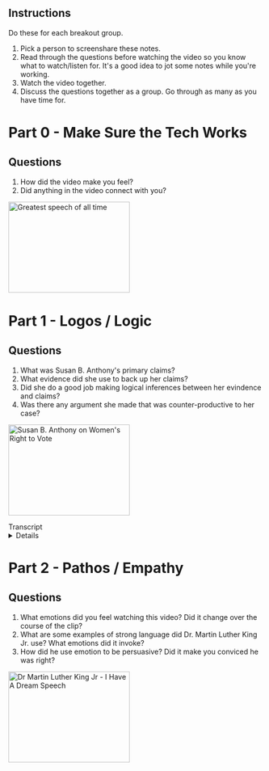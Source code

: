 ## Instructions
Do these for each breakout group.
1. Pick a person to screenshare these notes.
2. Read through the questions before watching the video so you know what to watch/listen for. It's a good idea to jot some notes while you're working.
3. Watch the video together.
4. Discuss the questions together as a group. Go through as many as you have time for.

# Part 0 - Make Sure the Tech Works

## Questions
1. How did the video make you feel?
2. Did anything in the video connect with you?

<a href="http://www.youtube.com/watch?feature=player_embedded&v=dQw4w9WgXcQ
" target="_blank"><img src="http://img.youtube.com/vi/bl1WoNkMxTM/0.jpg" 
alt="Greatest speech of all time" width="240" height="180" border="0" /></a>

# Part 1 - Logos / Logic

## Questions
1. What was Susan B. Anthony's primary claims?
2. What evidence did she use to back up her claims?
3. Did she do a good job making logical inferences between her evindence and claims?
4. Was there any argument she made that was counter-productive to her case?

<a href="http://www.youtube.com/watch?feature=player_embedded&v=T57dwhJBtts&t=20s
" target="_blank"><img src="http://img.youtube.com/vi/T57dwhJBtts/0.jpg" 
alt="Susan B. Anthony on Women's Right to Vote" width="240" height="180" border="0" /></a>

<summary>Transcript</summary>
<details>
Friends and fellow citizens, I stand before you tonight under indictment for the alleged crime of having voted at the last presidential election without having a lawful right to vote. It shall be my work this evening to prove to you that in the svaty i not only committed no crime but instead simply exercised by citizen's rights guaranteed to me and all United States citizens by the national constitution beyond the power of any state to deny.

The preamble of the federal constitution says "we the people of the United States, in order to form a more perfect union, establish justice, ensure domestic tranquility, provide for the common defense, promote the general welfare, and secure the blessings of liberty to ourselves and our posterity, do ordain and establish this constitution for the United States of America." It was we the people, not we the white male citizens, nor yet we the male citizens, but we the whole people who formed the Union, and we formed it not to give the blessings of liberty but to secure them, not to the half of ourselves and the half of our posterity, but to the whole people, women as well as men.

And it is a downright mockery to talk to women of their enjoyment of the blessings of liberty while they had denied the use of the only means of securing them provided by this Democratic Republican government—the ballot. For any state to make sex a qualification that must ever result in the distant of one entire half of the people, is to pass a bill of attainder or an ex post facto law, and is therefore a violation of the supreme law of the land. By it, the blessings of liberty are forever withheld from women and their female posterity.

To them, this government has no just powers derived from the consent of the governed; to them, this government is not a democracy, it is not a republic, it is an odious aristocracy, a hateful oligarchy of sex—the most hateful aristocracy ever established on the face of the globe. An oligarchy of wealth, whether rich governing the poor, an oligarchy of learning where the educated govern the ignorant, or even an oligarchy of race where the Saxon rules the African, might be endured; but this oligarchy of sex, which makes fathers, brothers, husbands, sons, the oligarchs over the mother and sisters, the wife and daughters of every household, which ordains all men sovereigns and all women subjects, carries dissension, discord, and rebellion into every home of the nation.

Webster, Worcester, and Bouvier all define a citizen to be a person in the United States entitled to vote and hold office. The only question left to be settled now is, are women persons? And I hardly believe any of our opponents will have the hardihood to say that they are not. Being persons, then, women are citizens, and no state has a right to make any law or to enforce any old laws that shall abridge their privileges or immunities. Hence, every discrimination against women in the constitutions and laws of the several states is today null and void, precisely as is everyone against Negroes.
</details>

# Part 2 - Pathos / Empathy

## Questions
1. What emotions did you feel watching this video? Did it change over the course of the clip?
2. What are some examples of strong language did Dr. Martin Luther King Jr. use? What emotions did it invoke?
3. How did he use emotion to be persuasive? Did it make you conviced he was right?

<a href="http://www.youtube.com/watch?feature=player_embedded&v=smEqnnklfYs&start=554s&end=868
" target="_blank"><img src="http://img.youtube.com/vi/smEqnnklfYs/0.jpg" 
alt="Dr Martin Luther King Jr - I Have A Dream Speech " width="240" height="180" border="0" /></a>

